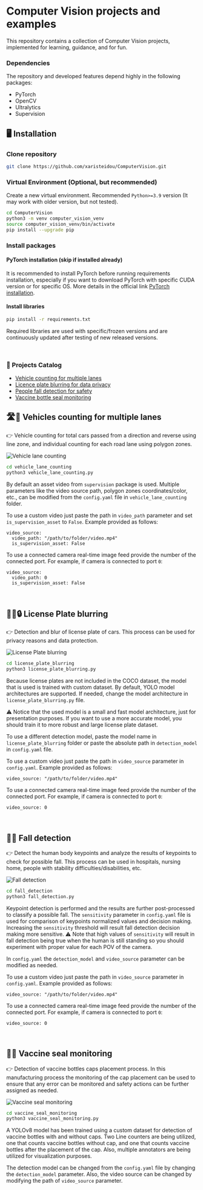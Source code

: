 # Computer Vision projects and examples

This repository contains a collection of Computer Vision projects, implemented for learning, guidance, and for fun.

### Dependencies

The repository and developed features depend highly in the following packages:
- PyTorch
- OpenCV
- Ultralytics
- Supervision

## 🖥️ Installation

### Clone repository

```bash
git clone https://github.com/xaristeidou/ComputerVision.git
```

### Virtual Environment (Optional, but recommended)

Create a new virtual environment. Recommended `Python>=3.9` version (It may work with older version, but not tested).

```bash
cd ComputerVision
python3 -m venv computer_vision_venv
source computer_vision_venv/bin/activate
pip install --upgrade pip
```

### Install packages

#### PyTorch installation (skip if installed already)

It is recommended to install PyTorch before running requirements installation, especially if you want to download PyTorch with specific CUDA version or for specific OS. More details in the official link [PyTorch installation](https://pytorch.org/get-started/locally/).

#### Install libraries

```bash
pip install -r requirements.txt
```
Required libraries are used with specific/frozen versions and are continuously updated after testing of new released versions.

<br>

### 🔗 Projects Catalog
- [Vehicle counting for multiple lanes](#️-vehicles-counting-for-multiple-lanes)
- [Licence plate blurring for data privacy](#-license-plate-blurring)
- [People fall detection for safety](#fall-detection)
- [Vaccine bottle seal monitoring](#-vaccine-seal-monitoring)

## 🛣️🚗 Vehicles counting for multiple lanes


👉 Vehicle counting for total cars passed from a direction and reverse using line zone, and individual counting for each road lane using polygon zones.

![Vehicle lane counting](/assets/images/vehicle_lane_counting.png)

```bash
cd vehicle_lane_counting
python3 vehicle_lane_counting.py
```

By default an asset video from `supervision` package is used. Multiple parameters like the video source path, polygon zones coordinates/color, etc., can be modified from the `config.yaml` file in `vehicle_lane_counting` folder.

To use a custom video just paste the path in `video_path` parameter and set `is_supervision_asset` to `False`. Example provided as follows:
```
video_source:
  video_path: "/path/to/folder/video.mp4"
  is_supervision_asset: False
```

To use a connected camera real-time image feed provide the number of the connected port. For example, if camera is connected to port `0`:
```
video_source:
  video_path: 0
  is_supervision_asset: False
```

<br>

## 🚗🔲🔒 License Plate blurring

👉 Detection and blur of license plate of cars. This process can be used for privacy reasons and data protection.

![License Plate blurring](/assets/images/license_plate_blurring.png)

```bash
cd license_plate_blurring
python3 license_plate_blurring.py
```

Because license plates are not included in the COCO dataset, the model that is used is trained with custom dataset. By default, YOLO model architectures are supported. If needed, change the model architecture in `license_plate_blurring.py` file.

⚠️ Notice that the used model is a small and fast model architecture, just for presentation purposes. If you want to use a more accurate model, you should train it to more robust and large license plate dataset.

To use a different detection model, paste the model name in `license_plate_blurring` folder or paste the absolute path in `detection_model` in `config.yaml` file.

To use a custom video just paste the path in `video_source` parameter in `config.yaml`. Example provided as follows:
```
video_source: "/path/to/folder/video.mp4"
```

To use a connected camera real-time image feed provide the number of the connected port. For example, if camera is connected to port `0`:
```
video_source: 0
```

<br>

## 🧍🤸 Fall detection

👉 Detect the human body keypoints and analyze the results of keypoints to check for possible fall. This process can be used in hospitals, nursing home, people with stability difficulties/disabilities, etc.

![Fall detection](/assets/images/fall_detection.png)

```bash
cd fall_detection
python3 fall_detection.py
```

Keypoint detection is performed and the results are further post-processed to classify a possible fall. The `sensitivity` parameter in `config.yaml` file is used for comparison of keypoints normalized values and decision making. Increasing the `sensitivity` threshold will result fall detection decision making more sensitive. ⚠️ Note that high values of `sensitivity` will result in fall detection being true when the human is still standing so you should experiment with proper value for each POV of the camera.

In `config.yaml` the `detection_model` and `video_source` parameter can be modified as needed.

To use a custom video just paste the path in `video_source` parameter in `config.yaml`. Example provided as follows:
```
video_source: "/path/to/folder/video.mp4"
```

To use a connected camera real-time image feed provide the number of the connected port. For example, if camera is connected to port `0`:
```
video_source: 0
```

<br>

## 💉🍶 Vaccine seal monitoring

👉 Detection of vaccine bottles caps placement process. In this manufacturing process the monitoring of the cap placement can be used to ensure that any error can be monitored and safety actions can be further assigned as needed. 

![Vaccine seal monitoring](/assets//images//vaccine_seal_monitoring.png)

```bash
cd vaccine_seal_monitoring
python3 vaccine_seal_monitoring.py
```

A YOLOv8 model has been trained using a custom dataset for detection of vaccine bottles with and without caps. Two Line counters are being utilized, one that counts vaccine bottles without cap, and one that counts vaccine bottles after the placement of the cap. Also, multiple annotators are being utilized for visualization purposes.

The detection model can be changed from the `config.yaml` file by changing the `detection_model` parameter. Also, the video source can be changed by modifying the path of `video_source` parameter.